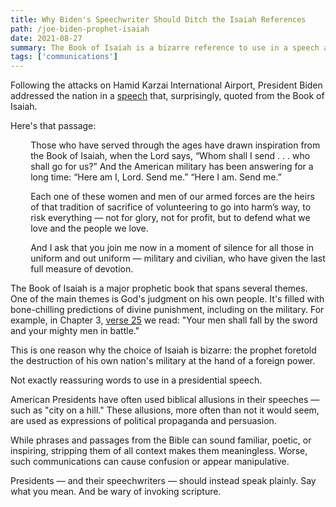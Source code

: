 ```yaml
---
title: Why Biden's Speechwriter Should Ditch the Isaiah References
path: /joe-biden-prophet-isaiah
date: 2021-08-27
summary: The Book of Isaiah is a bizarre reference to use in a speech about America's military.
tags: ['communications']
---
```


Following the attacks on Hamid Karzai International Airport, President Biden addressed the nation in a <a href="https://www.whitehouse.gov/briefing-room/speeches-remarks/2021/08/26/remarks-by-president-biden-on-the-terror-attack-at-hamid-karzai-international-airport/" target="blank">speech</a> that, surprisingly, quoted from the Book of Isaiah.

Here's that passage: 

<div style="padding-left: 2.3em"><p>Those who have served through the ages have drawn inspiration from the Book of Isaiah, when the Lord says, “Whom shall I send . . . who shall go for us?”  And the American military has been answering for a long time: “Here am I, Lord.  Send me.”  “Here I am.  Send me.”</p></div>

<div style="padding-left: 2.3em"><p>Each one of these women and men of our armed forces are the heirs of that tradition of sacrifice of volunteering to go into harm’s way, to risk everything — not for glory, not for profit, but to defend what we love and the people we love.</p></div>

<div style="padding-left: 2.3em"><p>And I ask that you join me now in a moment of silence for all those in uniform and out uniform — military and civilian, who have given the last full measure of devotion.</p></div>

The Book of Isaiah is a major prophetic book that spans several themes. One of the main themes is God's judgment on his own people. It's filled with bone-chilling predictions of divine punishment, including on the military. For example, in Chapter 3, <a href="https://biblia.com/bible/nasb95/isaiah/3" target="blank">verse 25</a> we read: "Your men shall fall by the sword and your mighty men in battle." 

This is one reason why the choice of Isaiah is bizarre: the prophet foretold the destruction of his own nation's military at the hand of a foreign power. 

Not exactly reassuring words to use in a presidential speech.

American Presidents have often used biblical allusions in their speeches — such as "city on a hill." These allusions, more often than not it would seem, are used as expressions of political propaganda and persuasion.

While phrases and passages from the Bible can sound familiar, poetic, or inspiring, stripping them of all context makes them meaningless. Worse, such communications can cause confusion or appear manipulative. 

Presidents — and their speechwriters — should instead speak plainly. Say what you mean. And be wary of invoking scripture. 

